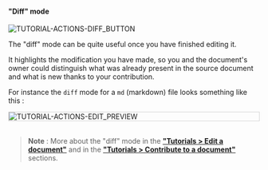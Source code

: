 #### "Diff" mode

<div>
  <img
    alt="TUTORIAL-ACTIONS-DIFF_BUTTON"
    src="https://raw.githubusercontent.com/multi-coop/gitribute-documentation-content/main/images/tutorial/view-btn_diff.png"
    />
</div>

The "diff" mode can be quite useful once you have finished editing it. 

It highlights the modification you have made, so you and the document's owner could distinguish what was already present in the source document and what is new thanks to your contribution.

For instance the `diff` mode for a `md` (markdown) file looks something like this :

<div style="border: thin solid lightgrey;">
  <img 
    alt="TUTORIAL-ACTIONS-EDIT_PREVIEW"
    src="https://raw.githubusercontent.com/multi-coop/gitribute-documentation-content/main/images/tutorial/edition-edit-md.png"
    />
</div>

<br>

> **Note** : More about the "diff" mode in the **["Tutorials > Edit a document"](/tutorial-edition)** and in the **["Tutorials > Contribute to a document"](/tutorial-contribution)** sections.
